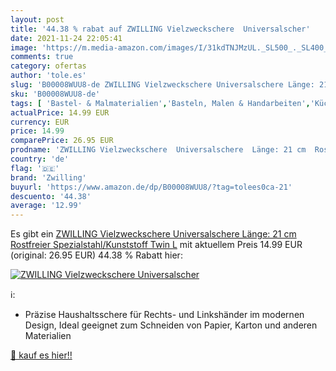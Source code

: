 ```yaml
---
layout: post
title: '44.38 % rabat auf ZWILLING Vielzweckschere  Universalscher'
date: 2021-11-24 22:05:41
image: 'https://m.media-amazon.com/images/I/31kdTNJMzUL._SL500_._SL400_.jpg'
comments: true
category: ofertas
author: 'tole.es'
slug: 'B00008WUU8-de ZWILLING Vielzweckschere Universalschere Länge: 21 cm...'
sku: 'B00008WUU8-de'
tags: [ 'Bastel- & Malmaterialien','Basteln, Malen & Handarbeiten','Küche, Haushalt & Wohnen','Küche, Kochen & Backen','Küchenhelfer & Kochzubehör','Küchenscheren','Schneidgeräte','zwilling', ]
actualPrice: 14.99 EUR
currency: EUR
price: 14.99
comparePrice: 26.95 EUR
prodname: 'ZWILLING Vielzweckschere  Universalschere  Länge: 21 cm  Rostfreier Spezialstahl/Kunststoff  Twin L'
country: 'de'
flag: '🇩🇪'
brand: 'Zwilling'
buyurl: 'https://www.amazon.de/dp/B00008WUU8/?tag=tolees0ca-21'
descuento: '44.38'
average: '12.99'
---
```


Es gibt ein [ZWILLING Vielzweckschere  Universalschere  Länge: 21 cm  Rostfreier Spezialstahl/Kunststoff  Twin L](https://www.amazon.de/dp/B00008WUU8/?tag=tolees0ca-21) mit aktuellem Preis 14.99 EUR (original: 26.95 EUR) 44.38 % Rabatt hier:

[![ZWILLING Vielzweckschere  Universalscher](https://m.media-amazon.com/images/I/31kdTNJMzUL._SL500_._SL400_.jpg)](https://www.amazon.de/dp/B00008WUU8/?tag=tolees0ca-21)

ℹ️:

- Präzise Haushaltsschere für Rechts- und Linkshänder im modernen Design, Ideal geeignet zum Schneiden von Papier, Karton und anderen Materialien

[🛒 kauf es hier!!](https://www.amazon.de/dp/B00008WUU8/?tag=tolees0ca-21)
